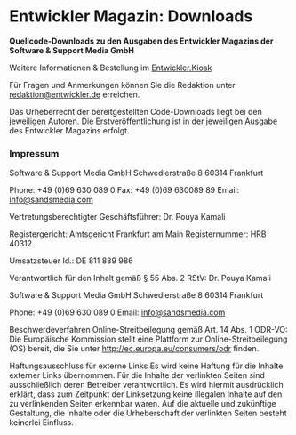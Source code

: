 <h1>Entwickler Magazin: Downloads</h1>

<strong>Quellcode-Downloads zu den Ausgaben des Entwickler Magazins der Software & Support Media GmbH</strong>

Weitere Informationen & Bestellung im <a href="https://kiosk.entwickler.de/entwickler-magazin/">Entwickler.Kiosk</a>

Für Fragen und Anmerkungen können Sie die Redaktion unter redaktion@entwickler.de erreichen.

Das Urheberrecht der bereitgestellten Code-Downloads liegt bei den jeweiligen Autoren. Die Erstveröffentlichung ist in der jeweiligen Ausgabe des Entwickler Magazins erfolgt.

<h3>Impressum</h3>

Software & Support Media GmbH
Schwedlerstraße 8
60314 Frankfurt

Phone: +49 (0)69 630 089 0
Fax: +49 (0)69 630089 89
Email: info@sandsmedia.com

Vertretungsberechtigter Geschäftsführer: Dr. Pouya Kamali

Registergericht: Amtsgericht Frankfurt am Main
Registernummer: HRB 40312

Umsatzsteuer Id.: DE 811 889 986

Verantwortlich für den Inhalt gemäß § 55 Abs. 2 RStV:
Dr. Pouya Kamali

Software & Support Media GmbH
Schwedlerstraße 8
60314 Frankfurt

Phone: +49 (0)69 630 089 0
Email: info@sandsmedia.com

Beschwerdeverfahren
Online-Streitbeilegung gemäß Art. 14 Abs. 1 ODR-VO: Die Europäische Kommission stellt eine Plattform zur Online-Streitbeilegung (OS) bereit, die Sie unter http://ec.europa.eu/consumers/odr finden.

Haftungsausschluss für externe Links
Es wird keine Haftung für die Inhalte externer Links übernommen. Für die Inhalte der verlinkten Seiten sind ausschließlich deren Betreiber verantwortlich. Es wird hiermit ausdrücklich erklärt, dass zum Zeitpunkt der Linksetzung keine illegalen Inhalte auf den zu verlinkenden Seiten erkennbar waren. Auf die aktuelle und zukünftige Gestaltung, die Inhalte oder die Urheberschaft der verlinkten Seiten besteht keinerlei Einfluss.
